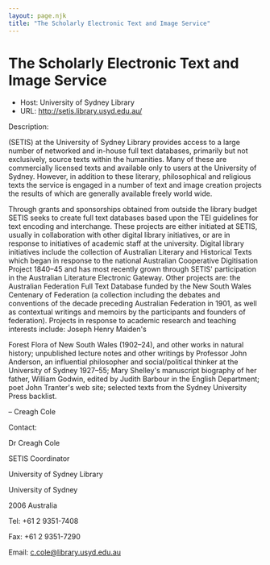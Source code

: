 ```yaml
---
layout: page.njk
title: "The Scholarly Electronic Text and Image Service"
---
```

# The Scholarly Electronic Text and Image Service








* Host: University of Sydney Library
* URL: <http://setis.library.usyd.edu.au/>



Description:


 (SETIS) at the University 
 of Sydney Library provides access to a large number of networked and 
 in-house full text databases, primarily but not exclusively, source texts 
 within the humanities. Many of these are commercially licensed texts and 
 available only to users at the University of Sydney. However, in addition 
 to these literary, philosophical and religious texts the service is engaged 
 in a number of text and image creation projects the results of which are 
 generally available freely world wide.


Through grants and sponsorships obtained from outside the library budget 
 SETIS seeks to create full text databases based upon the TEI guidelines for 
 text encoding and interchange. These projects are either initiated at 
 SETIS, usually in collaboration with other digital library initiatives, or 
 are in response to initiatives of academic staff at the 
 university. Digital library initiatives include the collection of 
 Australian Literary and Historical Texts which began in response to the 
 national Australian Cooperative Digitisation Project 1840–45 and has most 
 recently grown through SETIS' participation in the Australian Literature 
 Electronic Gateway. Other projects are: the Australian Federation Full 
 Text Database funded by the New South Wales Centenary of Federation (a 
 collection including the debates and conventions of the decade preceding 
 Australian Federation in 1901, as well as contextual writings and memoirs 
 by the participants and founders of federation). Projects in response to 
 academic research and teaching interests include: Joseph Henry Maiden's 
 


Forest Flora of New South Wales (1902–24), and other works in natural 
 history; unpublished lecture notes and other writings by Professor John 
 Anderson, an influential philosopher and social/political thinker at the 
 University of Sydney 1927–55; Mary Shelley's manuscript biography of her 
 father, William Godwin, edited by Judith Barbour in the English Department; 
 poet John Tranter's web site; selected texts from the Sydney University 
 Press backlist.
 
 
 – Creagh Cole



Contact:
 



Dr Creagh Cole


SETIS Coordinator


University of Sydney Library


University of Sydney


2006 Australia


Tel: +61 2 9351-7408


Fax: +61 2 9351-7290


Email: [c.cole@library.usyd.edu.au](mailto:c.cole@library.usyd.edu.au)





